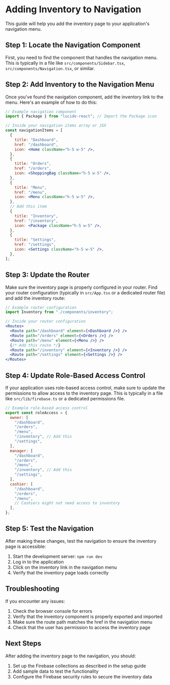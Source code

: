 # Adding Inventory to Navigation

This guide will help you add the inventory page to your application's navigation menu.

## Step 1: Locate the Navigation Component

First, you need to find the component that handles the navigation menu. This is typically in a file like `src/components/Sidebar.tsx`, `src/components/Navigation.tsx`, or similar.

## Step 2: Add Inventory to the Navigation Menu

Once you've found the navigation component, add the inventory link to the menu. Here's an example of how to do this:

```jsx
// Example navigation component
import { Package } from "lucide-react"; // Import the Package icon

// Inside your navigation items array or JSX
const navigationItems = [
  {
    title: "Dashboard",
    href: "/dashboard",
    icon: <Home className="h-5 w-5" />,
  },
  {
    title: "Orders",
    href: "/orders",
    icon: <ShoppingBag className="h-5 w-5" />,
  },
  {
    title: "Menu",
    href: "/menu",
    icon: <Menu className="h-5 w-5" />,
  },
  // Add this item
  {
    title: "Inventory",
    href: "/inventory",
    icon: <Package className="h-5 w-5" />,
  },
  {
    title: "Settings",
    href: "/settings",
    icon: <Settings className="h-5 w-5" />,
  },
];
```

## Step 3: Update the Router

Make sure the inventory page is properly configured in your router. Find your router configuration (typically in `src/App.tsx` or a dedicated router file) and add the inventory route:

```jsx
// Example router configuration
import Inventory from "./components/inventory";

// Inside your router configuration
<Routes>
  <Route path="/dashboard" element={<Dashboard />} />
  <Route path="/orders" element={<Orders />} />
  <Route path="/menu" element={<Menu />} />
  {/* Add this route */}
  <Route path="/inventory" element={<Inventory />} />
  <Route path="/settings" element={<Settings />} />
</Routes>
```

## Step 4: Update Role-Based Access Control

If your application uses role-based access control, make sure to update the permissions to allow access to the inventory page. This is typically in a file like `src/lib/firebase.ts` or a dedicated permissions file.

```javascript
// Example role-based access control
export const roleAccess = {
  owner: [
    "/dashboard",
    "/orders",
    "/menu",
    "/inventory", // Add this
    "/settings",
  ],
  manager: [
    "/dashboard",
    "/orders",
    "/menu",
    "/inventory", // Add this
    "/settings",
  ],
  cashier: [
    "/dashboard",
    "/orders",
    "/menu",
    // Cashiers might not need access to inventory
  ],
};
```

## Step 5: Test the Navigation

After making these changes, test the navigation to ensure the inventory page is accessible:

1. Start the development server: `npm run dev`
2. Log in to the application
3. Click on the inventory link in the navigation menu
4. Verify that the inventory page loads correctly

## Troubleshooting

If you encounter any issues:

1. Check the browser console for errors
2. Verify that the inventory component is properly exported and imported
3. Make sure the route path matches the href in the navigation menu
4. Check that the user has permission to access the inventory page

## Next Steps

After adding the inventory page to the navigation, you should:

1. Set up the Firebase collections as described in the setup guide
2. Add sample data to test the functionality
3. Configure the Firebase security rules to secure the inventory data
